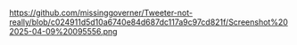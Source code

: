 https://github.com/missinggoverner/Tweeter-not-really/blob/c024911d5d10a6740e84d687dc117a9c97cd821f/Screenshot%202025-04-09%20095556.png
